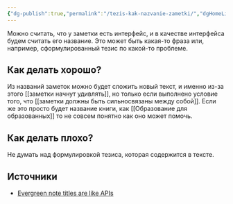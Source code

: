 ```yaml
---
{"dg-publish":true,"permalink":"/tezis-kak-nazvanie-zametki/","dgHomeLink":false,"dgPassFrontmatter":true}
---
```



Можно считать, что у заметки есть интерфейс, и в качестве интерфейса будем считать его название. Это может быть какая-то фраза или, например, сформулированный тезис по какой-то проблеме.

## Как делать хорошо?

Из названий заметок можно будет сложить новый текст, и именно из-за этого [[заметки начнут удивлять]], но только если выполнено условие того, что [[заметки должны быть сильносвязаны между собой]].
Если же это просто будет название книги, как [[Образование для образованных]] то не совсем понятно как оно может помочь.

## Как делать плохо?

Не думать над формулировкой тезиса, которая содержится в тексте.

## Источники

- [Evergreen note titles are like APIs](https://notes.andymatuschak.org/z3XP5GRmd9z1D2qCE7pxUvbeSVeQuMiqz9x1C)
